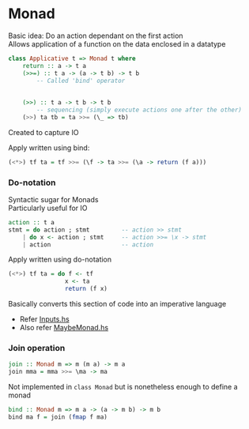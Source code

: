 # Monad
Basic idea: Do an action dependant on the first action  
Allows application of a function on the data enclosed in a datatype

```Haskell
class Applicative t => Monad t where
    return :: a -> t a
    (>>=) :: t a -> (a -> t b) -> t b
        -- Called 'bind' operator 
    
    
    (>>) :: t a -> t b -> t b
        -- sequencing (simply execute actions one after the other)
    (>>) ta tb = ta >>= (\_ => tb)
```

Created to capture IO  

Apply written using bind:
```Haskell
(<*>) tf ta = tf >>= (\f -> ta >>= (\a -> return (f a)))
```


### Do-notation
Syntactic sugar for Monads  
Particularly useful for IO

```Haskell
action :: t a
stmt = do action ; stmt         -- action >> stmt
    | do x <- action ; stmt     -- action >>= \x -> stmt
    | action                    -- action
```

Apply written using do-notation
```Haskell
(<*>) tf ta = do f <- tf
                x <- ta
                return (f x)
```
Basically converts this section of code into an imperative language
- Refer [Inputs.hs](Haskell/Inputs.hs)
- Also refer [MaybeMonad.hs](Haskell/MaybeMonad.hs)


### Join operation
```Haskell
join :: Monad m => m (m a) -> m a
join mma = mma >>= \ma -> ma
```
Not implemented in `class Monad` but is nonetheless enough to define a monad

```Haskell
bind :: Monad m => m a -> (a -> m b) -> m b
bind ma f = join (fmap f ma)
```